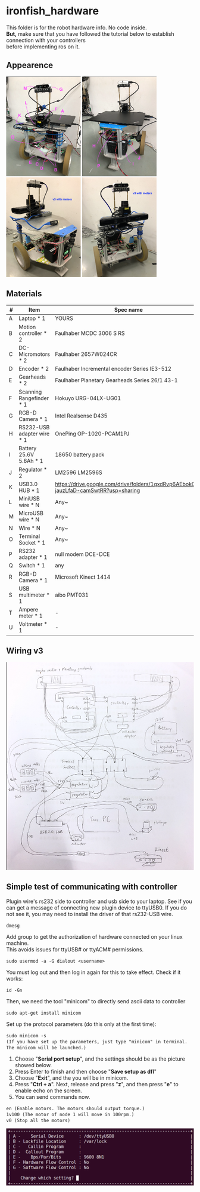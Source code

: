 # ironfish_hardware
This folder is for the robot hardware info. No code inside.  
**But,** make sure that you have followed the tutorial below to establish connection with your controllers  
before implementing ros on it.

## Appearence
<img src="https://github.com/shannon112/IronFish/blob/master/ironfish_hardware/IMG_0543.png" width="200"> <img src="https://github.com/shannon112/IronFish/blob/master/ironfish_hardware/IMG_0544.png" width="200"> <img src="https://github.com/shannon112/IronFish/blob/master/ironfish_hardware/v3-1.JPG" width="200"> <img src="https://github.com/shannon112/IronFish/blob/master/ironfish_hardware/v3-2.JPG" width="200">

## Materials
|#| Item                               | Spec name                  | Ref / Remarks   |
|-| ---------------------------------- | -------------------------  | -------- |
|A| Laptop * 1            | YOURS     | Ubunut16.04 & ROS kinetic environment is recommended  |
|B| Motion controller * 2 | Faulhaber MCDC 3006 S RS   | https://drive.google.com/drive/folders/1DKgq1ITcUMww3H3-kriDh9FNR-PY3Cgm?usp=sharing     |
|C| DC-Micromotors * 2    | Faulhaber 2657W024CR      | https://drive.google.com/drive/folders/1bG2t3RO65lxccGH9DnF-CN5II5Syyg2p?usp=sharing     |
|D| Encoder * 2 | Faulhaber Incremental encoder Series IE3-512 | Same as C     |
|E| Gearheads * 2 | Faulhaber Planetary Gearheads Series 26/1 43-1 | Same as C     |
|F| Scanning Rangefinder * 1  | Hokuyo URG-04LX-UG01  |  https://drive.google.com/drive/folders/1AfirbEaHy5gv8004uOnOZeE3WCbf11Sa?usp=sharing     |
|G| RGB-D Camera * 1     | Intel Realsense D435     | https://drive.google.com/drive/folders/19zL03yQC1dr7TytkH7gSz8V8WhdSbO7P?usp=sharing     |
|H| RS232-USB adapter wire * 1   | OnePing OP-1020-PCAM1PJ  | https://drive.google.com/drive/folders/1uPQWRpJJQQIh6ZeSIjmJu8m3Tci86CJD?usp=sharing     |
|I| Battery 25.6V 5.6Ah * 1|  18650 battery pack  | https://drive.google.com/drive/folders/1jFFBTxFVX7ok8Z7qQUKVdkUe1ItO6g4X?usp=sharing     |
|J| Regulator * 2     | LM2596 LM2596S     | 25.6->12V to kinect and meters / 25.6->5V to usb hub    |
|K| USB3.0 HUB * 1     | https://drive.google.com/drive/folders/1qxdRvp6AEbokOa-jauzLfaD-camSwtRR?usp=sharing     | At least having 4 ports, and independent power line   |
|L| MiniUSB wire * N     | Any~     | Connect to Hokuyo     |
|M| MicroUSB wire * N     | Any~     | Connect to Camera      |
|N| Wire * N     | Any~     | -     |
|O| Terminal Socket * 1 | Any~     | -     |
|P| RS232 adapter * 1 | null modem DCE-DCE   | https://drive.google.com/open?id=1Pn5CrrlS4PzhgkqS9_Uuz6B_8ALD5fnF     |
|Q| Switch * 1 | any   | for emergency stop     |
|R| RGB-D Camera * 1     | Microsoft Kinect 1414  |  https://www.evernote.com/shard/s315/sh/66dd6958-0004-4f01-adf3-c85db65ba50b/0391136fb9a61bebaf4f77235412f5ee   |
|S| USB multimeter * 1 | aibo PMT031 | - 
|T| Ampere meter * 1 | - | https://drive.google.com/file/d/1ynRALMMktycoePIaTkB1DrEn-dkggC0r/view?usp=sharing 
|U| Voltmeter * 1 | - | https://drive.google.com/file/d/1ynRALMMktycoePIaTkB1DrEn-dkggC0r/view?usp=sharing 


## Wiring v3
<img src="https://github.com/shannon112/IronFish/blob/master/ironfish_hardware/wiring.png" width="600">

## Simple test of communicating with controller
Plugin wire's rs232 side to controller and usb side to your laptop. See if you can get a message of connecting new plugin device to ttyUSB0. If you do not see it, you may need to install the driver of that rs232-USB wire.
```
dmesg
```
Add group to get the authorization of hardware connected on your linux machine.  
This avoids issues for ttyUSB# or ttyACM# permissions.
```
sudo usermod -a -G dialout <username>
```
You must log out and then log in again for this to take effect. Check if it works:
```
id -Gn
```
Then, we need the tool "minicom" to directly send ascii data to controller
```
sudo apt-get install minicom
```
Set up the protocol parameters (do this only at the first time):
```
sudo minicom -s
(If you have set up the parameters, just type "minicom" in terminal. The minicom will be launched.)
```
1. Choose "**Serial port setup**", and the settings should be as the picture showed below.
2. Press Enter to finish and then choose "**Save setup as dfl**"
3. Choose "**Exit**", and the you will be in minicom.
4. Press "**Ctrl + a**". Next, release and press "**z**",  and then press "**e**" to enable echo on the screen.
5. You can send commands now.
```
en (Enable motors. The motors should output torque.)
1v100 (The motor of node 1 will move in 100rpm.)
v0 (Stop all the motors)
```

<img src="https://github.com/shannon112/IronFish/blob/master/ironfish_hardware/minicom_settings.png" width="600">
